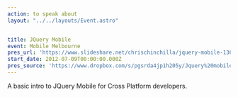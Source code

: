 ```yaml
---
action: to speak about
layout: "../../layouts/Event.astro"


title: JQuery Mobile
event: Mobile Melbourne
pres_url: 'https://www.slideshare.net/chrischinchilla/jquery-mobile-13649045'
start_date: 2012-07-09T00:00:00.000Z
pres_source: 'https://www.dropbox.com/s/pgsrda4jp1h205y/Jquery%20mobile.pptx?dl=0'
---
```


A basic intro to JQuery Mobile for Cross Platform developers.
